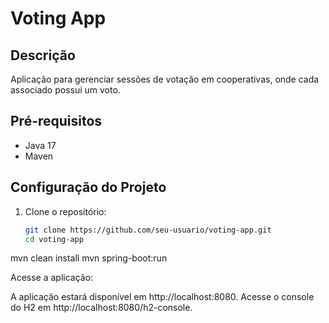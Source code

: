 # Voting App

## Descrição
Aplicação para gerenciar sessões de votação em cooperativas, onde cada associado possui um voto.

## Pré-requisitos
- Java 17
- Maven

## Configuração do Projeto
1. Clone o repositório:
   ```bash
   git clone https://github.com/seu-usuario/voting-app.git
   cd voting-app

mvn clean install
mvn spring-boot:run


Acesse a aplicação:

A aplicação estará disponível em http://localhost:8080.
Acesse o console do H2 em http://localhost:8080/h2-console.
